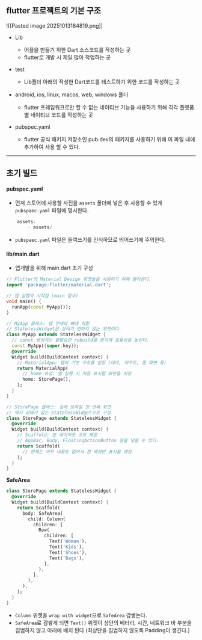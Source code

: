 
## flutter 프로젝트의 기본 구조

![[Pasted image 20251013184819.png]]

- Lib
	- 어플을 만들기 위한 Dart 소스코드를 작성하는 곳
	- flutter로 개발 시 제일 많이 작업하는 곳

- test
	- Lib폴더 아래의 작성한 Dart코드를 테스트하기 위한 코드를 작성하는 곳

- android, ios, linux, macos, web, windows 폴더
	- flutter 프레임워크로만 할 수 없는 네이티브 기능을 사용하기 위해 각각 플랫폼 별 네이티브 코드를 작성하는 곳
- pubspec.yaml
	- flutter 공식 패키지 저장소인 pub.dev의 패키지를 사용하기 위해 이 파일 내에 추가하여 사용 할 수 있다.

---
## 초기 빌드

#### pubspec.yaml
- 먼저 스토어에 사용할 사진을 `assets` 폴더에 넣은 후 사용할 수 있게 `pubspaec.yaml` 파일에 명시한다.
```dart
	assets:
		- assets/
```
- `pubspaec.yaml` 파일은 들여쓰기를 인식하므로 띄어쓰기에 주의한다.


#### lib/main.dart
- 앱개발을 위해 main.dart 초기 구성
```dart
// Flutter의 Material Design 위젯들을 사용하기 위해 불러온다.
import 'package:flutter/material.dart';

// 앱 실행의 시작점 (main 함수)
void main() {
  runApp(const MyApp());
}

// MyApp 클래스: 앱 전체의 뼈대 역할
// StatelessWidget은 상태가 변하지 않는 위젯이다.
class MyApp extends StatelessWidget {
  // const 생성자는 불필요한 rebuild를 방지해 효율성을 높인다.
  const MyApp({super.key});
  @override
  Widget build(BuildContext context) {
    // MaterialApp: 앱의 기본 구조를 설정 (테마, 라우트, 홈 화면 등)
    return MaterialApp(
      // home 속성: 앱 실행 시 처음 표시할 화면을 지정
      home: StorePage(),
    );
  }
}

// StorePage 클래스: 실제 보여질 첫 번째 화면
// 역시 상태가 없는 StatelessWidget으로 구성
class StorePage extends StatelessWidget {
  @override
  Widget build(BuildContext context) {
    // Scaffold: 본 레이아웃 구조 제공
    // AppBar, Body, FloatingActionButton 등을 넣을 수 있다.
    return Scaffold(
      // 현재는 아무 내용도 없어서 흰 배경만 표시될 예정
    );
  }
}
```

**SafeArea**
```dart
class StorePage extends StatelessWidget {
  @override
  Widget build(BuildContext context) {
    return Scaffold(
      body: SafeArea(
        child: Column(
          children: [
            Row(
              children: [
                Text('Woman'),
                Text('Kids'),
                Text('Shoes'),
                Text('Bags'),
              ],
            ),
          ],
        ),
      ),
    );
  }
}
```

- `Column` 위젯을 `wrap with widget`으로 `SafeArea` 감쌓는다.
- `SafeArea`로 감쌓게 되면 `Text()` 위젯이 상단의 베터리, 시간, 네트워크 바 부분을 침범하지 않고 아래에 배치 된다 (최상단을 침범하지 않도록 Padding이 생긴다.)
